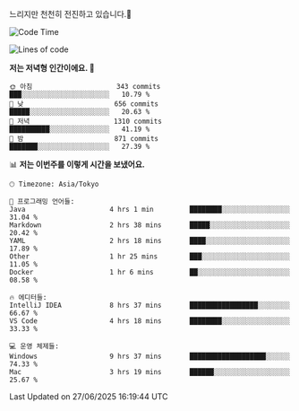 느리지만 천천히 전진하고 있습니다.🐢

<!--START_SECTION:waka-->
![Code Time](http://img.shields.io/badge/Code%20Time-1%2C613%20hrs%2025%20mins-blue)

![Lines of code](https://img.shields.io/badge/%EC%A0%80%EB%8A%94%20%EC%97%AC%ED%83%9C%EA%B9%8C%EC%A7%80%20-920.3%20thousand%20%EC%A4%84%EC%9D%98%20%EC%BD%94%EB%93%9C%EB%A5%BC%20%EC%9E%91%EC%84%B1%ED%96%88%EC%96%B4%EC%9A%94.-blue)

**저는 저녁형 인간이에요. 🦉** 

```text
🌞 아침                     343 commits         ███░░░░░░░░░░░░░░░░░░░░░░   10.79 % 
🌆 낮　                     656 commits         █████░░░░░░░░░░░░░░░░░░░░   20.63 % 
🌃 저녁                     1310 commits        ██████████░░░░░░░░░░░░░░░   41.19 % 
🌙 밤　                     871 commits         ███████░░░░░░░░░░░░░░░░░░   27.39 % 
```


📊 **저는 이번주를 이렇게 시간을 보냈어요.** 

```text
🕑︎ Timezone: Asia/Tokyo

💬 프로그래밍 언어들: 
Java                     4 hrs 1 min         ████████░░░░░░░░░░░░░░░░░   31.04 % 
Markdown                 2 hrs 38 mins       █████░░░░░░░░░░░░░░░░░░░░   20.42 % 
YAML                     2 hrs 18 mins       ████░░░░░░░░░░░░░░░░░░░░░   17.89 % 
Other                    1 hr 25 mins        ███░░░░░░░░░░░░░░░░░░░░░░   11.05 % 
Docker                   1 hr 6 mins         ██░░░░░░░░░░░░░░░░░░░░░░░   08.58 % 

🔥 에디터들: 
IntelliJ IDEA            8 hrs 37 mins       █████████████████░░░░░░░░   66.67 % 
VS Code                  4 hrs 18 mins       ████████░░░░░░░░░░░░░░░░░   33.33 % 

💻 운영 체제들: 
Windows                  9 hrs 37 mins       ███████████████████░░░░░░   74.33 % 
Mac                      3 hrs 19 mins       ██████░░░░░░░░░░░░░░░░░░░   25.67 % 
```


 Last Updated on 27/06/2025 16:19:44 UTC
<!--END_SECTION:waka-->
